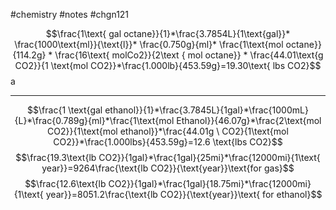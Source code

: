 #chemistry #notes #chgn121



$$\frac{1\text{ gal octane}}{1}*\frac{3.7854L}{1\text{gal}}* \frac{1000\text{ml}}{\text{l}}* \frac{0.750g}{ml}* \frac{1\text{mol octane}}{114.2g} * \frac{16\text{ molCo2}}{2\text { mol octane}} * \frac{44.01\text{g CO2}}{1 \text{mol CO2}}*\frac{1.000lb}{453.59g}=19.30\text{ lbs CO2}$$
a

---

$$\frac{1 \text{gal ethanol}}{1}*\frac{3.7845L}{1gal}*\frac{1000mL}{L}*\frac{0.789g}{ml}*\frac{1\text{mol Ethanol}}{46.07g}*\frac{2\text{mol CO2}}{1\text{mol ethanol}}*\frac{44.01g \ CO2}{1\text{mol CO2}}*\frac{1.000lbs}{453.59g}=12.6 \text{lbs CO2}$$
$$\frac{19.3\text{lb CO2}}{1gal}*\frac{1gal}{25mi}*\frac{12000mi}{1\text{ year}}=9264\frac{\text{lb CO2}}{\text{year}}\text{for gas}$$
$$\frac{12.6\text{lb CO2}}{1gal}*\frac{1gal}{18.75mi}*\frac{12000mi}{1\text{ year}}=8051.2\frac{\text{lb CO2}}{\text{year}}\text{ for ethanol}$$
